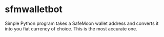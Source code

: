 # sfmwalletbot
Simple Python program takes a SafeMoon wallet address and converts it into you fiat currency of choice. This is the most accurate one.
